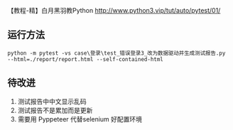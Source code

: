 【教程-精】白月黑羽教Python http://www.python3.vip/tut/auto/pytest/01/

## 运行方法
```
python -m pytest -vs case\登录\test_错误登录3_改为数据驱动并生成测试报告.py --html=./report/report.html --self-contained-html
```

## 待改进
1. 测试报告中中文显示乱码
2. 测试报告不是累加而是更新
3. 需要用 Pyppeteer 代替selenium 好配置环境